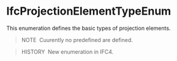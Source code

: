 IfcProjectionElementTypeEnum
============================

This enumeration defines the basic types of projection elements.

> NOTE&nbsp; Cuurently no predefined are defined.

> HISTORY&nbsp; New enumeration in IFC4.
